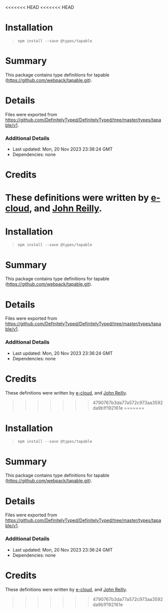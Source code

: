 <<<<<<< HEAD
<<<<<<< HEAD
# Installation
> `npm install --save @types/tapable`

# Summary
This package contains type definitions for tapable (https://github.com/webpack/tapable.git).

# Details
Files were exported from https://github.com/DefinitelyTyped/DefinitelyTyped/tree/master/types/tapable/v1.

### Additional Details
 * Last updated: Mon, 20 Nov 2023 23:36:24 GMT
 * Dependencies: none

# Credits
These definitions were written by [e-cloud](https://github.com/e-cloud), and [John Reilly](https://github.com/johnnyreilly).
=======
# Installation
> `npm install --save @types/tapable`

# Summary
This package contains type definitions for tapable (https://github.com/webpack/tapable.git).

# Details
Files were exported from https://github.com/DefinitelyTyped/DefinitelyTyped/tree/master/types/tapable/v1.

### Additional Details
 * Last updated: Mon, 20 Nov 2023 23:36:24 GMT
 * Dependencies: none

# Credits
These definitions were written by [e-cloud](https://github.com/e-cloud), and [John Reilly](https://github.com/johnnyreilly).
>>>>>>> 4790767b3da77a572c973aa3592da9b1f192161e
=======
# Installation
> `npm install --save @types/tapable`

# Summary
This package contains type definitions for tapable (https://github.com/webpack/tapable.git).

# Details
Files were exported from https://github.com/DefinitelyTyped/DefinitelyTyped/tree/master/types/tapable/v1.

### Additional Details
 * Last updated: Mon, 20 Nov 2023 23:36:24 GMT
 * Dependencies: none

# Credits
These definitions were written by [e-cloud](https://github.com/e-cloud), and [John Reilly](https://github.com/johnnyreilly).
>>>>>>> 4790767b3da77a572c973aa3592da9b1f192161e
